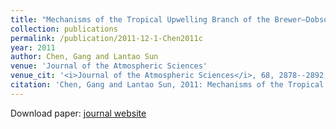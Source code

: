 ```yaml
---
title: "Mechanisms of the Tropical Upwelling Branch of the Brewer–Dobson Circulation: The Role of Extratropical Waves"
collection: publications
permalink: /publication/2011-12-1-Chen2011c
year: 2011
author: Chen, Gang and Lantao Sun
venue: 'Journal of the Atmospheric Sciences'
venue_cit: '<i>Journal of the Atmospheric Sciences</i>, 68, 2878--2892, doi:10.1175/JAS-D-11-044.1.'
citation: 'Chen, Gang and Lantao Sun, 2011: Mechanisms of the Tropical Upwelling Branch of the Brewer–Dobson Circulation: The Role of Extratropical Waves, <i>Journal of the Atmospheric Sciences</i>, 68, 2878--2892, doi:10.1175/JAS-D-11-044.1.'
---
```

Download paper: [journal website](http://journals.ametsoc.org/doi/abs/10.1175/JAS-D-11-044.1)
